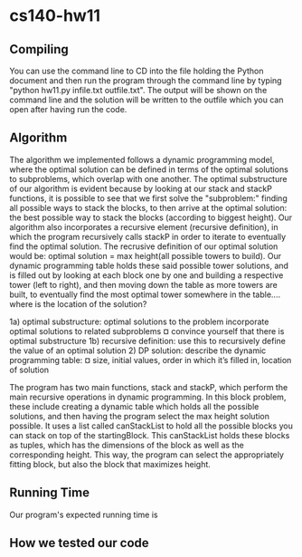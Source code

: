 # cs140-hw11 #

## Compiling ##

You can use the command line to CD into the file holding the Python document and then run the program through the command line by typing "python hw11.py infile.txt outfile.txt". The output will be shown on the command line and the solution will be written to the outfile which you can open after having run the code. 

## Algorithm ## 

The algorithm we implemented follows a dynamic programming model, where the optimal solution can be defined in terms of the optimal solutions to subproblems, which overlap with one another. 
The optimal substructure of our algorithm is evident because by looking at our stack and stackP functions, it is possible to see that we first solve the "subproblem:" finding all possible ways to stack the blocks, to then arrive at the optimal solution: the best possible way to stack the blocks (according to biggest height). 
Our algorithm also incorporates a recursive element (recursive definition), in which the program recursively calls stackP in order to iterate to eventually find the optimal solution. The recrusive definition of our optimal solution would be: optimal solution = max height(all possible towers to build). 
Our dynamic programming table holds these said possible tower solutions, and is filled out by looking at each block one by one and building a respective tower (left to right), and then moving down the table as more towers are built, to eventually find the most optimal tower somewhere in the table.... where is the location of the solution? 

1a) optimal substructure: optimal solutions to the problem
incorporate optimal solutions to related subproblems
¤ convince yourself that there is optimal substructure
1b) recursive definition: use this to recursively define the
value of an optimal solution
2) DP solution: describe the dynamic programming table:
¤ size, initial values, order in which it’s filled in, location of
solution


The program has two main functions, stack and stackP, which perform the main recursive operations in dynamic programming. In this block problem, these include creating a dynamic table which holds all the possible solutions, and then having the program select the max height solution possible. It uses a list called canStackList to hold all the possible blocks you can stack on top of the startingBlock. This canStackList holds these blocks as tuples, which has the dimensions of the block as well as the corresponding height. This way, the program can select the appropriately fitting block, but also the block that maximizes height. 

## Running Time ##

Our program's expected running time is 

 ## How we tested our code ## 


